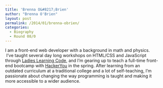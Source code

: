 ```yaml
---
title: 'Brenna O&#8217;Brien'
author: "Brenna O'Brien"
layout: post
permalink: /2014/01/brenna-obrien/
categories:
  - Biography
  - Round 08/0
---
```

I am a front-end web developer with a background in math and physics.  I&#8217;ve taught several day long workshops on HTML/CSS and JavaScript through [Ladies Learning Code][1], and I&#8217;m gearing up to teach a full-time front-end bootcamp with [HackerYou][2] in the spring. After learning from an outdated curriculum at a traditional college and a lot of self-teaching, I&#8217;m passionate about changing the way programming is taught and making it more accessible to a wider audience.

 [1]: http://ladieslearningcode.com
 [2]: http://hackeryou.com